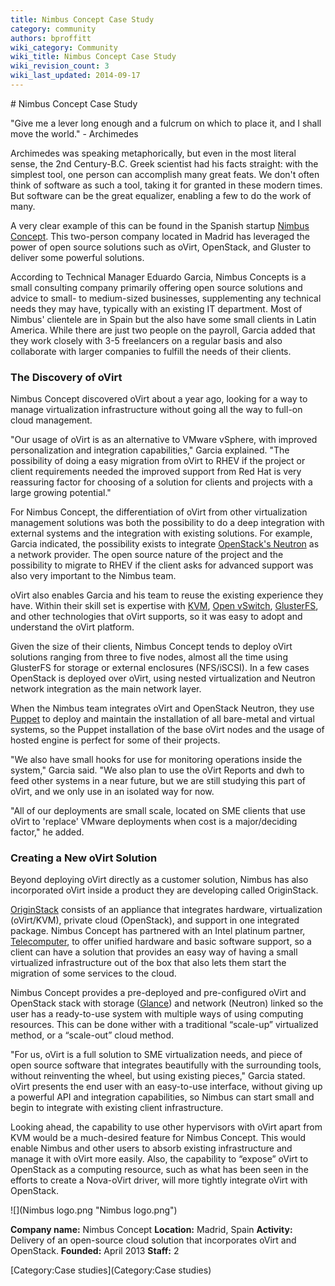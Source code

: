 ```yaml
---
title: Nimbus Concept Case Study
category: community
authors: bproffitt
wiki_category: Community
wiki_title: Nimbus Concept Case Study
wiki_revision_count: 3
wiki_last_updated: 2014-09-17
---
```


<div class="row">
<div class="col-md-7 col-md-offset-1 pad-sides">
# Nimbus Concept Case Study

"Give me a lever long enough and a fulcrum on which to place it, and I shall move the world." - Archimedes

Archimedes was speaking metaphorically, but even in the most literal sense, the 2nd Century-B.C. Greek scientist had his facts straight: with the simplest tool, one person can accomplish many great feats. We don't often think of software as such a tool, taking it for granted in these modern times. But software can be the great equalizer, enabling a few to do the work of many.

A very clear example of this can be found in the Spanish startup [Nimbus Concept](http://www.nimbusconcept.com/index-en.html). This two-person company located in Madrid has leveraged the power of open source solutions such as oVirt, OpenStack, and Gluster to deliver some powerful solutions.

According to Technical Manager Eduardo Garcia, Nimbus Concepts is a small consulting company primarily offering open source solutions and advice to small- to medium-sized businesses, supplementing any technical needs they may have, typically with an existing IT department. Most of Nimbus' clientele are in Spain but the also have some small clients in Latin America. While there are just two people on the payroll, Garcia added that they work closely with 3-5 freelancers on a regular basis and also collaborate with larger companies to fulfill the needs of their clients.

### The Discovery of oVirt

Nimbus Concept discovered oVirt about a year ago, looking for a way to manage virtualization infrastructure without going all the way to full-on cloud management.

"Our usage of oVirt is as an alternative to VMware vSphere, with improved personalization and integration capabilities," Garcia explained. "The possibility of doing a easy migration from oVirt to RHEV if the project or client requirements needed the improved support from Red Hat is very reassuring factor for choosing of a solution for clients and projects with a large growing potential."

For Nimbus Concept, the differentiation of oVirt from other virtualization management solutions was both the possibility to do a deep integration with external systems and the integration with existing solutions. For example, Garcia indicated, the possibility exists to integrate [OpenStack's Neutron](https://wiki.openstack.org/wiki/Neutron) as a network provider. The open source nature of the project and the possibility to migrate to RHEV if the client asks for advanced support was also very important to the Nimbus team.

oVirt also enables Garcia and his team to reuse the existing experience they have. Within their skill set is expertise with [KVM](http://www.linux-kvm.org/page/Main_Page), [Open vSwitch](http://openvswitch.org/), [GlusterFS](http://www.gluster.org/), and other technologies that oVirt supports, so it was easy to adopt and understand the oVirt platform.

Given the size of their clients, Nimbus Concept tends to deploy oVirt solutions ranging from three to five nodes, almost all the time using GlusterFS for storage or external enclosures (NFS/iSCSI). In a few cases OpenStack is deployed over oVirt, using nested virtualization and Neutron network integration as the main network layer.

When the Nimbus team integrates oVirt and OpenStack Neutron, they use [Puppet](http://puppetlabs.com/) to deploy and maintain the installation of all bare-metal and virtual systems, so the Puppet installation of the base oVirt nodes and the usage of hosted engine is perfect for some of their projects.

"We also have small hooks for use for monitoring operations inside the system," Garcia said. "We also plan to use the oVirt Reports and dwh to feed other systems in a near future, but we are still studying this part of oVirt, and we only use in an isolated way for now.

"All of our deployments are small scale, located on SME clients that use oVirt to 'replace' VMware deployments when cost is a major/deciding factor," he added.

### Creating a New oVirt Solution

Beyond deploying oVirt directly as a customer solution, Nimbus has also incorporated oVirt inside a product they are developing called OriginStack.

[OriginStack](https://www.youtube.com/watch?v=wikIIH8tLTc) consists of an appliance that integrates hardware, virtualization (oVirt/KVM), private cloud (OpenStack), and support in one integrated package. Nimbus Concept has partnered with an Intel platinum partner, [Telecomputer](http://www.telecomputer.es/), to offer unified hardware and basic software support, so a client can have a solution that provides an easy way of having a small virtualized infrastructure out of the box that also lets them start the migration of some services to the cloud.

Nimbus Concept provides a pre-deployed and pre-configured oVirt and OpenStack stack with storage ([Glance](http://glance.openstack.org)) and network (Neutron) linked so the user has a ready-to-use system with multiple ways of using computing resources. This can be done wither with a traditional “scale-up” virtualized method, or a “scale-out” cloud method.

"For us, oVirt is a full solution to SME virtualization needs, and piece of open source software that integrates beautifully with the surrounding tools, without reinventing the wheel, but using existing pieces," Garcia stated. oVirt presents the end user with an easy-to-use interface, without giving up a powerful API and integration capabilities, so Nimbus can start small and begin to integrate with existing client infrastructure.

Looking ahead, the capability to use other hypervisors with oVirt apart from KVM would be a much-desired feature for Nimbus Concept. This would enable Nimbus and other users to absorb existing infrastructure and manage it with oVirt more easily. Also, the capability to “expose” oVirt to OpenStack as a computing resource, such as what has been seen in the efforts to create a Nova-oVirt driver, will more tightly integrate oVirt with OpenStack.

</div>
<div class="col-md-4 pad-sides">
<div class="well well-lg">
![](Nimbus logo.png "Nimbus logo.png")

**Company name:** Nimbus Concept
**Location:** Madrid, Spain
**Activity:** Delivery of an open-source cloud solution that incorporates oVirt and OpenStack.
**Founded:** April 2013
**Staff:** 2

</div>
</div>
</div>
<Category:Community> [Category:Case studies](Category:Case studies)
